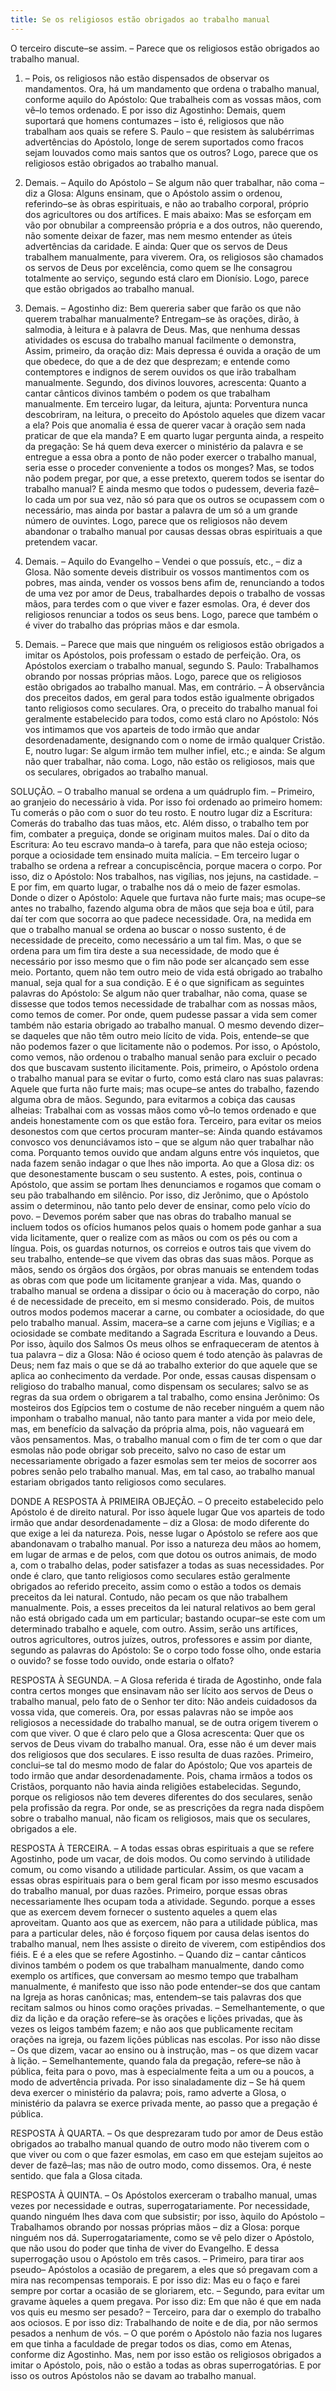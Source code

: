 ```yaml
---
title: Se os religiosos estão obrigados ao trabalho manual
---
```


O terceiro discute–se assim. – Parece que os religiosos estão obrigados ao trabalho manual.  

1. – Pois, os religiosos não estão dispensados de observar os mandamentos. Ora, há um mandamento que ordena o trabalho manual, conforme aquilo do Apóstolo: Que trabalheis com as vossas mãos, com vê–lo temos ordenado. E por isso diz Agostinho: Demais, quem suportará que homens contumazes – isto é, religiosos que não trabalham aos quais se refere S. Paulo – que resistem às salubérrimas advertências do Apóstolo, longe de serem suportados como fracos sejam louvados como mais santos que os outros? Logo, parece que os religiosos estão obrigados ao trabalho manual.  

2. Demais. – Aquilo do Apóstolo – Se algum não quer trabalhar, não coma – diz a Glosa: Alguns ensinam, que o Apóstolo assim o ordenou, referindo–se às obras espirituais, e não ao trabalho corporal, próprio dos agricultores ou dos artífices. E mais abaixo: Mas se esforçam em vão por obnubilar a compreensão própria e a dos outros, não querendo, não somente deixar de fazer, mas nem mesmo entender as úteis advertências da caridade. E ainda: Quer que os servos de Deus trabalhem manualmente, para viverem. Ora, os religiosos são chamados os servos de Deus por excelência, como quem se lhe consagrou totalmente ao serviço, segundo está claro em Dionísio. Logo, parece que estão obrigados ao trabalho manual.  

3. Demais. – Agostinho diz: Bem quereria saber que farão os que não querem trabalhar manualmente? Entregam–se às orações, dirão, à salmodia, à leitura e à palavra de Deus. Mas, que nenhuma dessas atividades os escusa do trabalho manual facilmente o demonstra, Assim, primeiro, da oração diz: Mais depressa é ouvida a oração de um que obedece, do que a de dez que desprezam; e entende como contemptores e indignos de serem ouvidos os que irão trabalham manualmente. Segundo, dos divinos louvores, acrescenta: Quanto a cantar cânticos divinos também o podem os que trabalham manualmente. Em terceiro lugar, da leitura, ajunta: Porventura nunca descobriram, na leitura, o preceito do Apóstolo aqueles que dizem vacar a ela? Pois que anomalia é essa de querer vacar à oração sem nada praticar de que ela manda? E em quarto lugar pergunta ainda, a respeito da pregação: Se há quem deva exercer o ministério da palavra e se entregue a essa obra a ponto de não poder exercer o trabalho manual, seria esse o proceder conveniente a todos os monges? Mas, se todos não podem pregar, por que, a esse pretexto, querem todos se isentar do trabalho manual? E ainda mesmo que todos o pudessem, deveria fazê–lo cada um por sua vez, não só para que os outros se ocupassem com o necessário, mas ainda por bastar a palavra de um só a um grande número de ouvintes. Logo, parece que os religiosos não devem abandonar o trabalho manual por causas dessas obras espirituais a que pretendem vacar.  

4. Demais. – Aquilo do Evangelho – Vendei o que possuís, etc., – diz a Glosa. Não somente deveis distribuir os vossos mantimentos com os pobres, mas ainda, vender os vossos bens afim de, renunciando a todos de uma vez por amor de Deus, trabalhardes depois o trabalho de vossas mãos, para terdes com o que viver e fazer esmolas. Ora, é dever dos religiosos renunciar a todos os seus bens. Logo, parece que também o é viver do trabalho das próprias mãos e dar esmola.  

5. Demais. – Parece que mais que ninguém os religiosos estão obrigados a imitar os Apóstolos, pois professam o estado de perfeição. Ora, os Apóstolos exerciam o trabalho manual, segundo S. Paulo: Trabalhamos obrando por nossas próprias mãos. Logo, parece que os religiosos estão obrigados ao trabalho manual.  Mas, em contrário. – À observância dos preceitos dados, em geral para todos estão igualmente obrigados tanto religiosos como seculares. Ora, o preceito do trabalho manual foi geralmente estabelecido para todos, como está claro no Apóstolo: Nós vos intimamos que vos aparteis de todo irmão que andar desordenadamente, designando com o nome de irmão qualquer Cristão. E, noutro lugar: Se algum irmão tem mulher infiel, etc.; e ainda: Se algum não quer trabalhar, não coma. Logo, não estão os religiosos, mais que os seculares, obrigados ao trabalho manual.  

SOLUÇÃO. – O trabalho manual se ordena a um quádruplo fim. – Primeiro, ao granjeio do necessário à vida. Por isso foi ordenado ao primeiro homem: Tu comerás o pão com o suor do teu rosto. E noutro lugar diz a Escritura: Comerás do trabalho das tuas mãos, etc. Além disso, o trabalho tem por fim, combater a preguiça, donde se originam muitos males. Daí o dito da Escritura: Ao teu escravo manda–o à tarefa, para que não esteja ocioso; porque a ociosidade tem ensinado muita malícia. – Em terceiro lugar o trabalho se ordena a refrear a concupiscência, porque macera o corpo. Por isso, diz o Apóstolo: Nos trabalhos, nas vigílias, nos jejuns, na castidade. – E por fim, em quarto lugar, o trabalhe nos dá o meio de fazer esmolas. Donde o dizer o Apóstolo: Aquele que furtava não furte mais; mas ocupe–se antes no trabalho, fazendo alguma obra de mãos que seja boa e útil, para daí ter com que socorra ao que padece necessidade.  Ora, na medida em que o trabalho manual se ordena ao buscar o nosso sustento, é de necessidade de preceito, como necessário a um tal fim. Mas, o que se ordena para um fim tira deste a sua necessidade, de modo que é necessário por isso mesmo que o fim não pode ser alcançado sem esse meio. Portanto, quem não tem outro meio de vida está obrigado ao trabalho manual, seja qual for a sua condição. E é o que significam as seguintes palavras do Apóstolo: Se algum não quer trabalhar, não coma, quase se dissesse que todos temos necessidade de trabalhar com as nossas mãos, como temos de comer. Por onde, quem pudesse passar a vida sem comer também não estaria obrigado ao trabalho manual. O mesmo devendo dizer–se daqueles que não têm outro meio lícito de vida. Pois, entende–se que não podemos fazer o que licitamente não o podemos. Por isso, o Apóstolo, como vemos, não ordenou o trabalho manual senão para excluir o pecado dos que buscavam sustento ilicitamente. Pois, primeiro, o Apóstolo ordena o trabalho manual para se evitar o furto, como está claro nas suas palavras: Aquele que furta não furte mais; mas ocupe–se antes do trabalho, fazendo alguma obra de mãos. Segundo, para evitarmos a cobiça das causas alheias: Trabalhai com as vossas mãos como vô–lo temos ordenado e que andeis honestamente com os que estão fora. Terceiro, para evitar os meios desonestos com que certos procuram manter–se: Ainda quando estávamos convosco vos denunciávamos isto – que se algum não quer trabalhar não coma. Porquanto temos ouvido que andam alguns entre vós inquietos, que nada fazem senão indagar o que lhes não importa. Ao que a Glosa diz: os que desonestamente buscam o seu sustento. A estes, pois, continua o Apóstolo, que assim se portam lhes denunciamos e rogamos que comam o seu pão trabalhando em silêncio. Por isso, diz Jerônimo, que o Apóstolo assim o determinou, não tanto pelo dever de ensinar, como pelo vício do povo. – Devemos porém saber que nas obras do trabalho manual se incluem todos os ofícios humanos pelos quais o homem pode ganhar a sua vida licitamente, quer o realize com as mãos ou com os pés ou com a língua. Pois, os guardas noturnos, os correios e outros tais que vivem do seu trabalho, entende–se que vivem das obras das suas mãos. Porque as mãos, sendo os órgãos dos órgãos, por obras manuais se entendem todas as obras com que pode um licitamente granjear a vida.  Mas, quando o trabalho manual se ordena a dissipar o ócio ou à maceração do corpo, não é de necessidade de preceito, em si mesmo considerado. Pois, de muitos outros modos podemos macerar a carne, ou combater a ociosidade, do que pelo trabalho manual. Assim, macera–se a carne com jejuns e Vigílias; e a ociosidade se combate meditando a Sagrada Escritura e louvando a Deus. Por isso, àquilo dos Salmos Os meus olhos se enfraqueceram de atentos à tua palavra – diz a Glosa: Não é ocioso quem é todo atenção às palavras de Deus; nem faz mais o que se dá ao trabalho exterior do que aquele que se aplica ao conhecimento da verdade. Por onde, essas causas dispensam o religioso do trabalho manual, como dispensam os seculares; salvo se as regras da sua ordem o obrigarem a tal trabalho, como ensina Jerônimo: Os mosteiros dos Egípcios tem o costume de não receber ninguém a quem não imponham o trabalho manual, não tanto para manter a vida por meio dele, mas, em benefício da salvação da própria alma, pois, não vagueará em vãos pensamentos. Mas, o trabalho manual com o fim de ter com o que dar esmolas não pode obrigar sob preceito, salvo no caso de estar um necessariamente obrigado a fazer esmolas sem ter meios de socorrer aos pobres senão pelo trabalho manual. Mas, em tal caso, ao trabalho manual estariam obrigados tanto religiosos como seculares.  

DONDE A RESPOSTA À PRIMEIRA OBJEÇÃO. – O preceito estabelecido pelo Apóstolo é de direito natural. Por isso àquele lugar Que vos aparteis de todo irmão que andar desordenadamente – diz a Glosa: de modo diferente do que exige a lei da natureza. Pois, nesse lugar o Apóstolo se refere aos que abandonavam o trabalho manual. Por isso a natureza deu mãos ao homem, em lugar de armas e de pelos, com que dotou os outros animais, de modo a, com o trabalho delas, poder satisfazer a todas as suas necessidades. Por onde é claro, que tanto religiosos como seculares estão geralmente obrigados ao referido preceito, assim como o estão a todos os demais preceitos da lei natural. Contudo, não pecam os que não trabalhem manualmente. Pois, a esses preceitos da lei natural relativos ao bem geral não está obrigado cada um em particular; bastando ocupar–se este com um determinado trabalho e aquele, com outro. Assim, serão uns artífices, outros agricultores, outros juízes, outros, professores e assim por diante, segundo as palavras do Apóstolo: Se o corpo todo fosse olho, onde estaria o ouvido? se fosse todo ouvido, onde estaria o olfato?  

RESPOSTA À SEGUNDA. – A Glosa referida é tirada de Agostinho, onde fala contra certos monges que ensinavam não ser lícito aos servos de Deus o trabalho manual, pelo fato de o Senhor ter dito: Não andeis cuidadosos da vossa vida, que comereis. Ora, por essas palavras não se impõe aos religiosos a necessidade do trabalho manual, se de outra origem tiverem o com que viver. O que é claro pelo que a Glosa acrescenta: Quer que os servos de Deus vivam do trabalho manual. Ora, esse não é um dever mais dos religiosos que dos seculares. E isso resulta de duas razões. Primeiro, conclui–se tal do mesmo modo de falar do Apóstolo; Que vos aparteis de todo irmão que andar desordenadamente. Pois, chama irmãos a todos os Cristãos, porquanto não havia ainda religiões estabelecidas. Segundo, porque os religiosos não tem deveres diferentes do dos seculares, senão pela profissão da regra. Por onde, se as prescrições da regra nada dispõem sobre o trabalho manual, não ficam os religiosos, mais que os seculares, obrigados a ele.  

RESPOSTA À TERCEIRA. – A todas essas obras espirituais a que se refere Agostinho, pode um vacar, de dois modos. Ou como servindo à utilidade comum, ou como visando a utilidade particular. Assim, os que vacam a essas obras espirituais para o bem geral ficam por isso mesmo escusados do trabalho manual, por duas razões. Primeiro, porque essas obras necessariamente lhes ocupam toda a atividade. Segundo. porque a esses que as exercem devem fornecer o sustento aqueles a quem elas aproveitam. Quanto aos que as exercem, não para a utilidade pública, mas para a particular deles, não é forçoso fiquem por causa delas isentos do trabalho manual, nem lhes assiste o direito de viverem, com estipêndios dos fiéis. E é a eles que se refere Agostinho. – Quando diz – cantar cânticos divinos também o podem os que trabalham manualmente, dando como exemplo os artífices, que conversam ao mesmo tempo que trabalham manualmente, é manifesto que isso não pode entender–se dos que cantam na Igreja as horas canônicas; mas, entendem–se tais palavras dos que recitam salmos ou hinos como orações privadas. – Semelhantemente, o que diz da lição e da oração refere–se às orações e lições privadas, que às vezes os leigos também fazem; e não aos que publicamente recitam orações na igreja, ou fazem lições públicas nas escolas. Por isso não disse – Os que dizem, vacar ao ensino ou à instrução, mas – os que dizem vacar à lição. – Semelhantemente, quando fala da pregação, refere–se não à pública, feita para o povo, mas à especialmente feita a um ou a poucos, a modo de advertência privada. Por isso sinaladamente diz – Se há quem deva exercer o ministério da palavra; pois, ramo adverte a Glosa, o ministério da palavra se exerce privada mente, ao passo que a pregação é pública.  

RESPOSTA À QUARTA. – Os que desprezaram tudo por amor de Deus estão obrigados ao trabalho manual quando de outro modo não tiverem com o que viver ou com o que fazer esmolas, em caso em que estejam sujeitos ao dever de fazê–las; mas não de outro modo, como dissemos. Ora, é neste sentido. que fala a Glosa citada.  

RESPOSTA À QUINTA. – Os Apóstolos exerceram o trabalho manual, umas vezes por necessidade e outras, superrogatariamente. Por necessidade, quando ninguém lhes dava com que subsistir; por isso, àquilo do Apóstolo – Trabalhamos obrando por nossas próprias mãos – diz a Glosa: porque ninguém nos dá. Superrogatariamente, como se vê pelo dizer o Apóstolo, que não usou do poder que tinha de viver do Evangelho. E dessa superrogação usou o Apóstolo em três casos. – Primeiro, para tirar aos pseudo– Apóstolos a ocasião de pregarem, a eles que só pregavam com a mira nas recompensas temporais. E por isso diz: Mas eu o faço e farei sempre por cortar a ocasião de se gloriarem, etc. – Segundo, para evitar um gravame àqueles a quem pregava. Por isso diz: Em que não é que em nada vos quis eu mesmo ser pesado? – Terceiro, para dar o exemplo do trabalho aos ociosos. E por isso diz: Trabalhando de noite e de dia, por não sermos pesados a nenhum de vós. – O que porém o Apóstolo não fazia nos lugares em que tinha a faculdade de pregar todos os dias, como em Atenas, conforme diz Agostinho. Mas, nem por isso estão os religiosos obrigados a imitar o Apóstolo, pois, não o estão a todas as obras superrogatórias. E por isso os outros Apóstolos não se davam ao trabalho manual.